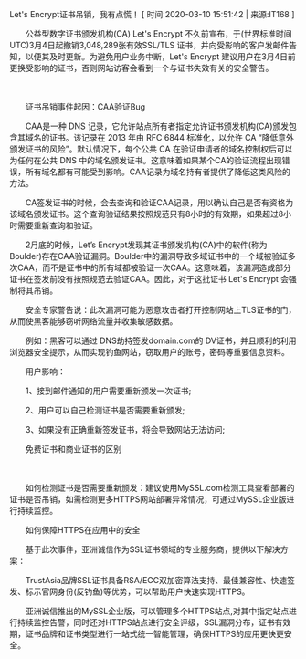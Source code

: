 Let's Encrypt证书吊销，我有点慌！
[ 时间:2020-03-10 15:51:42 | 来源:IT168 ]

　　公益型数字证书颁发机构(CA) Let's Encrypt 不久前宣布，于(世界标准时间UTC)3月4日起撤销3,048,289张有效SSL/TLS 证书，并向受影响的客户发邮件告知，以便其及时更新。为避免用户业务中断，Let's Encrypt 建议用户在3月4日前更换受影响的证书，否则网站访客会看到一个与证书失效有关的安全警告。

　　

 

　　证书吊销事件起因：CAA验证Bug

　　CAA是一种 DNS 记录，它允许站点所有者指定允许证书颁发机构(CA)颁发包含其域名的证书。该记录在 2013 年由 RFC 6844 标准化，以允许 CA “降低意外颁发证书的风险”。默认情况下，每个公共 CA 在验证申请者的域名控制权后可以为任何在公共 DNS 中的域名颁发证书。这意味着如果某个CA的验证流程出现错误，所有域名都有可能受到影响。CAA记录为域名持有者提供了降低这类风险的方法。

　　CA签发证书的时候，会去查询和验证CAA记录，用以确认自己是否有资格为该域名颁发证书。这个查询验证结果按照规范只有8小时的有效期，如果超过8小时需要重新查询和验证。

　　2月底的时候，Let’s Encrypt发现其证书颁发机构(CA)中的软件(称为Boulder)存在CAA验证漏洞。Boulder中的漏洞导致多域证书中的一个域被验证多次CAA，而不是证书中的所有域都被验证一次CAA。这意味着，该漏洞造成部分证书在签发前没有按照规范去验证CAA。因此，对于这批证书 Let's Encrypt 会强制将其吊销。

　　安全专家警告说：此次漏洞可能为恶意攻击者打开控制网站上TLS证书的门，从而使黑客能够窃听网络流量并收集敏感数据。

　　例如：黑客可以通过 DNS劫持签发domain.com的 DV证书，并且顺利的利用浏览器安全提示，从而实现钓鱼网站，窃取用户的账号，密码等重要信息资料。

　　用户影响：

　　1、接到邮件通知的用户需要重新颁发一次证书;

　　2、用户可以自己检测证书是否需要重新颁发;

　　3、如果没有正确重新签发证书，将会导致网站无法访问;

　　免费证书和商业证书的区别

　　

 

　　如何检测证书是否需要重新颁发：建议使用MySSL.com检测工具查看部署的证书是否吊销，如需检测更多HTTPS网站部署异常情况，可通过MySSL企业版进行持续监控。

　　如何保障HTTPS在应用中的安全

　　基于此次事件，亚洲诚信作为SSL证书领域的专业服务商，提供以下解决方案：

　　TrustAsia品牌SSL证书具备RSA/ECC双加密算法支持、最佳兼容性、快速签发、标示官网身份(反钓鱼)等优势，可以帮助用户快速实现HTTPS。

　　亚洲诚信推出的MySSL企业版，可以管理多个HTTPS站点,对其中指定站点进行持续监控告警，同时还对HTTPS站点进行安全评级，SSL漏洞分布，证书有效期，证书品牌和证书类型进行一站式统一智能管理，确保HTTPS的应用更快更安全。